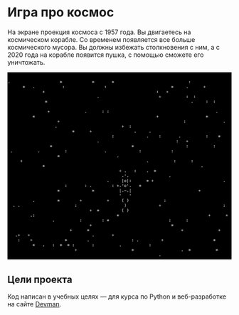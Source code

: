 # Игра про космос

На экране проекция космоса с 1957 года. Вы двигаетесь на космическом корабле. Со временем появляется все больше космического мусора. Вы должны избежать столкновения с ним, а с 2020 года на корабле появится пушка, с помощью сможете его уничтожать.

![](gif/async_console_game.gif)


## Цели проекта

Код написан в учебных целях — для курса по Python и веб-разработке на сайте [Devman](https://dvmn.org).
